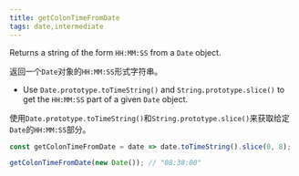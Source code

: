 ```yaml
---
title: getColonTimeFromDate
tags: date,intermediate
---
```


Returns a string of the form `HH:MM:SS` from a `Date` object.

返回一个`Date`对象的`HH:MM:SS`形式字符串。

- Use `Date.prototype.toTimeString()` and `String.prototype.slice()` to get the `HH:MM:SS` part of a given `Date` object.

使用`Date.prototype.toTimeString()`和`String.prototype.slice()`来获取给定`Date`的`HH:MM:SS`部分。

```js
const getColonTimeFromDate = date => date.toTimeString().slice(0, 8);
```

```js
getColonTimeFromDate(new Date()); // "08:38:00"
```
